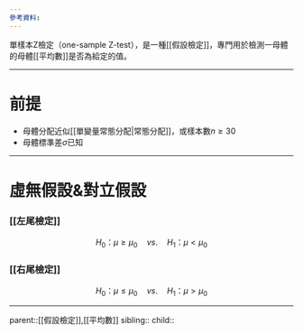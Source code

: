 ```yaml
---
參考資料:
---
```

單樣本Z檢定（one-sample Z-test），是一種[[假設檢定]]，專門用於檢測一母體的母體[[平均數]]是否為給定的值。
- - -
# 前提
- 母體分配近似[[單變量常態分配|常態分配]]，或樣本數$n\geq 30$
- 母體標準差$\sigma$已知
- - -
# 虛無假設&對立假設
### [[左尾檢定]]
$$
H_0\text{：}\mu\geq \mu_0\quad vs.\quad H_1\text{：}\mu<\mu_0
$$
### [[右尾檢定]]
$$
H_0\text{：}\mu\leq \mu_0\quad vs.\quad H_1\text{：}\mu>\mu_0
$$
- - -
parent::[[假設檢定]],[[平均數]]
sibling::
child::